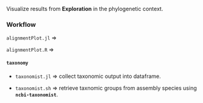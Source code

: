 Visualize results from **Exploration** in the phylogenetic context.

### Workflow

`alignmentPlot.jl` =>

`alignmentPlot.R` =>

#### `taxonomy`

- `taxonomist.jl` => collect taxonomic output into dataframe.

- `taxonomist.sh` => retrieve taxnomic groups from assembly species using **`ncbi-taxonomist`**.
